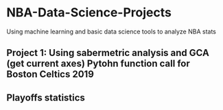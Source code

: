 # NBA-Data-Science-Projects
Using machine learning and basic data science tools to analyze NBA stats 


## Project 1: Using sabermetric analysis and GCA (get current axes) Pytohn function call for Boston Celtics 2019
## Playoffs statistics 
